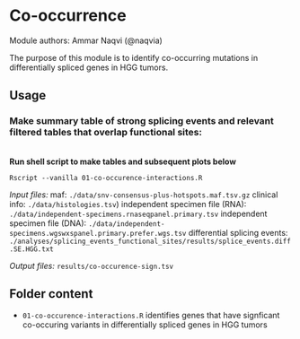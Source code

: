 # Co-occurrence 

Module authors: Ammar Naqvi (@naqvia)

The purpose of this module is to identify co-occurring mutations in differentially spliced genes in HGG tumors.

## Usage
### Make summary table of strong splicing events and relevant filtered tables that overlap functional sites:
<br>**Run shell script to make tables and subsequent plots below**
```
Rscript --vanilla 01-co-occurence-interactions.R
```

*Input files:*
maf: ```./data/snv-consensus-plus-hotspots.maf.tsv.gz```
clinical info: ```./data/histologies.tsv```)
independent specimen file (RNA): ```./data/independent-specimens.rnaseqpanel.primary.tsv```
independent specimen file (DNA): ```./data/independent-specimens.wgswxspanel.primary.prefer.wgs.tsv```
differential splicing events: ```./analyses/splicing_events_functional_sites/results/splice_events.diff.SE.HGG.txt```

*Output files:*
```results/co-occurence-sign.tsv```

## Folder content
* `01-co-occurence-interactions.R` identifies genes that have signficant co-occuring variants in differentially spliced genes in HGG tumors

